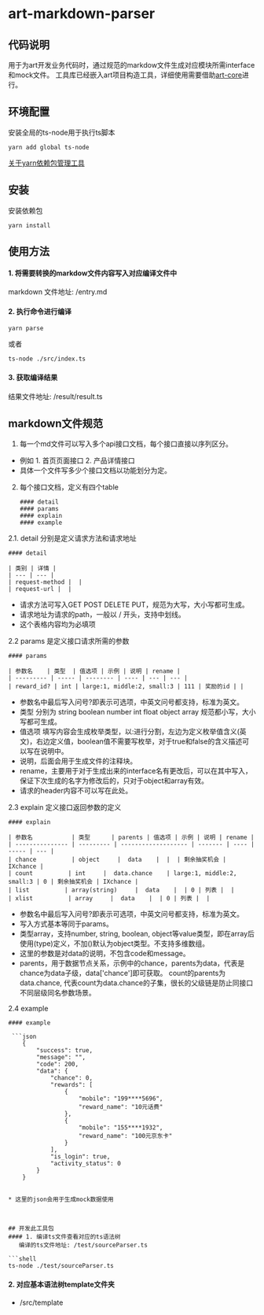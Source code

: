 # art-markdown-parser

## 代码说明
用于为art开发业务代码时，通过规范的markdow文件生成对应模块所需interface和mock文件。
工具库已经嵌入art项目构造工具，详细使用需要借助[art-core](https://github.com/zbw322092/art-core.git)进行。

## 环境配置
安装全局的ts-node用于执行ts脚本

```shell
yarn add global ts-node
```
[关于yarn依赖包管理工具](https://yarn.bootcss.com/docs/install/#mac-stable)

## 安装
安装依赖包

```shell
yarn install
```

## 使用方法
#### 1. 将需要转换的markdow文件内容写入对应编译文件中
   markdown 文件地址: /entry.md
   
#### 2. 执行命令进行编译

```shell
yarn parse
```
或者
```shell
ts-node ./src/index.ts
```

#### 3. 获取编译结果
   结果文件地址: /result/result.ts

## markdown文件规范
1. 每一个md文件可以写入多个api接口文档，每个接口直接以序列区分。
 * 例如 1. 首页页面接口 2. 产品详情接口
 * 具体一个文件写多少个接口文档以功能划分为定。
2. 每个接口文档，定义有四个table

   ```
   #### detail
   #### params
   #### explain
   #### example
   ```

2.1. detail 分别是定义请求方法和请求地址
	
```
#### detail

| 类别 | 详情 |
| --- | --- |
| request-method |  |
| request-url |  |
```
* 请求方法可写入GET POST DELETE PUT，规范为大写，大小写都可生成。
* 请求地址为请求的path，一般以 / 开头，支持中划线。
* 这个表格内容均为必填项
	

2.2 params 是定义接口请求所需的参数

```
#### params

| 参数名    | 类型  | 值选项 | 示例 | 说明 | rename |
| --------- | ----- | -------- | ---- | --- | --- |
| reward_id? | int | large:1, middle:2, small:3 | 111 | 奖励的id | |
```
* 参数名中最后写入问号?即表示可选项，中英文问号都支持，标准为英文。
* 类型 分别为 string boolean number int float object array 规范都小写，大小写都可生成。
* 值选项 填写内容会生成枚举类型，以:进行分割，左边为定义枚举值含义(英文)，右边定义值，boolean值不需要写枚举，对于true和false的含义描述可以写在说明中。
* 说明，后面会用于生成文件的注释块。
* rename，主要用于对于生成出来的interface名有更改后，可以在其中写入，保证下次生成的名字为修改后的，只对于object和array有效。
* 请求的header内容不可以写在此处。

2.3 explain 定义接口返回参数的定义

```
#### explain

| 参数名           | 类型      | parents | 值选项 | 示例 | 说明 | rename |
| --------------- | --------- | ------------------- | ------- | ---- | ----- | --- |
| chance          | object     |  data    |  |  | 剩余抽奖机会 | IXchance |
| count          | int     |  data.chance    | large:1, middle:2, small:3 | 0 | 剩余抽奖机会 | IXchance |
| list          | array(string)     |  data    |  | 0 | 列表 |  |
| xlist          | array     |  data    |  | 0 | 列表 |  |
```
* 参数名中最后写入问号?即表示可选项，中英文问号都支持，标准为英文。
* 写入方式基本等同于params。
* 类型array，支持number, string, boolean, object等value类型，即在array后使用(type)定义，不加()默认为object类型。不支持多维数组。
* 这里的参数是对data的说明，不包含code和message。
* parents，用于数据节点关系，示例中的chance，parents为data，代表是chance为data子级，data\['chance'\]即可获取。
  count的parents为data.chance, 代表count为data.chance的子集，很长的父级链是防止同接口不同层级同名参数场景。
 
2.4 example

```
#### example

 ```json
	{
	    "success": true,
	    "message": "",
	    "code": 200,
	    "data": {
	        "chance": 0,
	        "rewards": [
	            {
	                "mobile": "199****5696",
	                "reward_name": "10元话费"
	            },
	            {
	                "mobile": "155****1932",
	                "reward_name": "100元京东卡"
	            }
	        ],
	        "is_login": true,
	        "activity_status": 0
	    }
	}
 ```
```

* 这里的json会用于生成mock数据使用
	


## 开发此工具包
#### 1. 编译ts文件查看对应的ts语法树
   编译的ts文件地址: /test/sourceParser.ts

```shell
ts-node ./test/sourceParser.ts
```

#### 2. 对应基本语法树template文件夹
*  /src/template